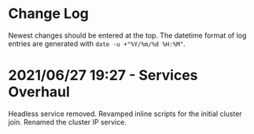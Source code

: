 # Change Log
Newest changes should be entered at the top. The datetime format of log entries are generated with `date -u +"%Y/%m/%d %H:%M"`.

# 2021/06/27 19:27 - Services Overhaul
Headless service removed.
Revamped inline scripts for the initial cluster join.
Renamed the cluster IP service.